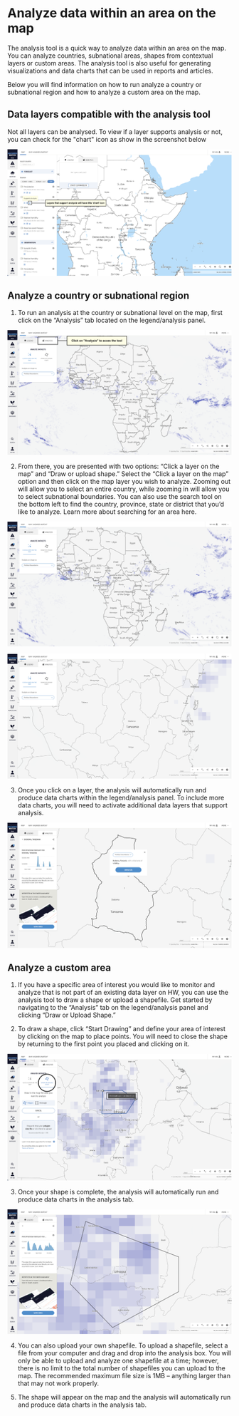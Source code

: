 # Analyze data within an area on the map

The analysis tool is a quick way to analyze data within an area on the map. You can analyze countries, subnational areas, shapes from contextual layers or custom areas. The analysis tool is also useful for generating visualizations and data charts that can be used in reports and articles.

Below you will find information on how to run analyze a country or subnational region and how to analyze a custom area on the map.


## Data layers compatible with the analysis tool
Not all layers can be analysed. To view if a layer supports analysis or not, you can check for the "chart" icon as show in the screenshot below

![Supportd analysis](../_static/images/analysis/analysis-layers.png)


## Analyze a country or subnational region

1. To run an analysis at the country or subnational level on the map, first click on the “Analysis” tab located on the legend/analysis panel.

![Access analysis](../_static/images/analysis/analysis-access.png)

2. From there, you are presented with two options: “Click a layer on the map” and “Draw or upload shape.” Select the “Click a layer on the map” option and then click on the map layer you wish to analyze. Zooming out will allow you to select an entire country, while zooming in will allow you to select subnational boundaries. You can also use the search tool on the bottom left to find the country, province, state or district that you’d like to analyze. Learn more about searching for an area here.

![Country level](../_static/images/analysis/zoom-out-select-national.png)

![Subnational level](../_static/images/analysis/zoom-in-select-subnational.png)

3. Once you click on a layer, the analysis will automatically run and produce data charts within the legend/analysis panel.  To include more data charts, you will need to activate additional data layers that support analysis.

![Analysis results](../_static/images/analysis/analysis-results.png)


## Analyze a custom area

1. If you have a specific area of interest you would like to monitor and analyze that is not part of an existing data layer on HW, you can use the analysis tool to draw a shape or upload a shapefile. Get started by navigating to the “Analysis” tab on the legend/analysis panel and clicking “Draw or Upload Shape.”

2. To draw a shape, click “Start Drawing” and define your area of interest by clicking on the map to place points. You will need to close the shape by returning to the first point you placed and clicking on it.

![Custom area](../_static/images/analysis/draw-custom-area.png)

3. Once your shape is complete, the analysis will automatically run and produce data charts in the analysis tab.

![Custom area analysis results](../_static/images/analysis/custom-area-results.png)

4. You can also upload your own shapefile. To upload a shapefile, select a file from your computer and drag and drop into the analysis box. You will only be able to upload and analyze one shapefile at a time; however, there is no limit to the total number of shapefiles you can upload to the map. The recommended maximum file size is 1MB – anything larger than that may not work properly.

5. The shape will appear on the map and the analysis will automatically run and produce data charts in the analysis tab.